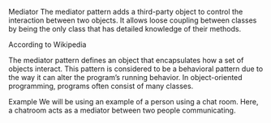 Mediator
The mediator pattern adds a third-party object to control the interaction between two objects. It allows loose coupling between classes by being the only class that has detailed knowledge of their methods.

According to Wikipedia

The mediator pattern defines an object that encapsulates how a set of objects interact. This pattern is considered to be a behavioral pattern due to the way it can alter the program’s running behavior. In object-oriented programming, programs often consist of many classes.

Example
We will be using an example of a person using a chat room. Here, a chatroom acts as a mediator between two people communicating.